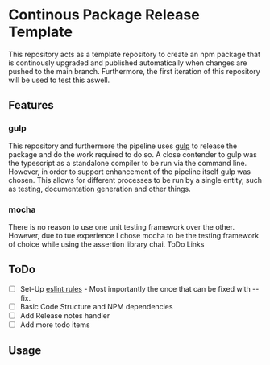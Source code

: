 # Continous Package Release Template
This repository acts as a template repository to create an npm package that is continously upgraded and published automatically when changes are pushed to the main branch.
Furthermore, the first iteration of this repository will be used to test this aswell.

## Features
### gulp
This repository and furthermore the pipeline uses [gulp](https://gulpjs.com/) to release the package and do the
work required to do so. A close contender to gulp was the typescript as a standalone compiler to be run via the command line.
However, in order to support enhancement of the pipeline itself gulp was chosen. This allows for different
processes to be run by a single entity, such as testing, documentation generation and other things.

### mocha
There is no reason to use one unit testing framework over the other. However, due to tue experience I chose mocha to
be the testing framework of choice while using the assertion library chai.
ToDo Links


## ToDo
* [ ] Set-Up [eslint rules](https://eslint.org/docs/rules/) - Most importantly the once that can be fixed with --fix.
* [ ] Basic Code Structure and NPM dependencies 
* [ ] Add Release notes handler 
* [ ] Add more todo items

## Usage

